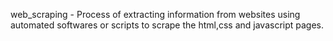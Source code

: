 web_scraping - Process of extracting information from websites using automated softwares or scripts to scrape the html,css and javascript pages.
